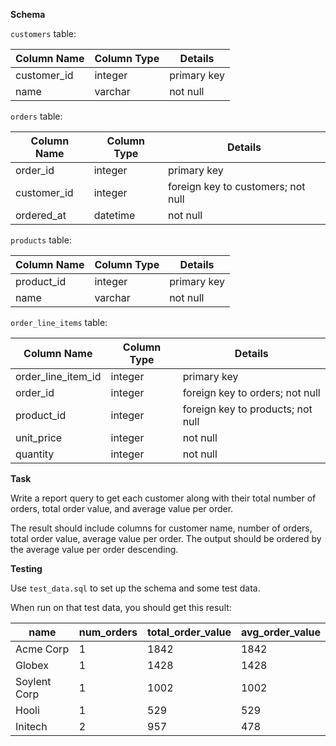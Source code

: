 **Schema**

`customers` table:

| Column Name | Column Type | Details |
| --- | --- | --- |
| customer_id | integer | primary key |
| name | varchar | not null |

`orders` table:

| Column Name | Column Type | Details |
| --- | --- | --- |
| order_id | integer | primary key |
| customer_id | integer | foreign key to customers; not null |
| ordered_at | datetime | not null |

`products` table:

| Column Name | Column Type | Details |
| --- | --- | --- |
| product_id | integer | primary key |
| name | varchar | not null |

`order_line_items` table:

| Column Name | Column Type | Details |
| --- | --- | --- |
| order_line_item_id | integer | primary key |
| order_id | integer | foreign key to orders; not null |
| product_id | integer | foreign key to products; not null |
| unit_price | integer | not null |
| quantity | integer | not null |

**Task**

Write a report query to get each customer along with their total number of orders, total order value, and average value per order.

The result should include columns for customer name, number of orders, total order value, average value per order. The output should be ordered by the average value per order descending.

**Testing**

Use `test_data.sql` to set up the schema and some test data.

When run on that test data, you should get this result:

| name | num_orders | total_order_value | avg_order_value
| --- | --- | --- | ---
| Acme Corp | 1 | 1842 | 1842
| Globex | 1 | 1428 | 1428
| Soylent Corp | 1 | 1002 | 1002
| Hooli | 1 | 529 | 529
| Initech | 2 | 957 | 478

